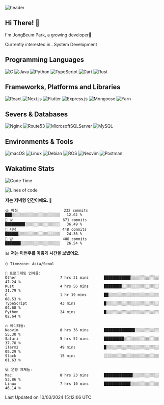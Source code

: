![header](https://capsule-render.vercel.app/api?type=waving&color=gradient&height=250&section=header&text=JongBeum%20Park&desc=Welcome%20to%20my%20Github!&fontAlign=66&fontAlignY=35&descAlign=83&descAlignY=55&animation=fadeIn)

## Hi There! 👋
I'm JongBeum Park, a growing developer🌱

Currently interested in.. System Development

## Programming Languages
![C](https://img.shields.io/badge/c-00599C?style=for-the-badge&logo=c&logoColor=white)
![Java](https://img.shields.io/badge/java-ED8B00?style=for-the-badge&logo=openjdk&logoColor=white)
![Python](https://img.shields.io/badge/python-3670A0?style=for-the-badge&logo=python&logoColor=ffdd54)
![TypeScript](https://img.shields.io/badge/typescript-007ACC?style=for-the-badge&logo=typescript&logoColor=white)
![Dart](https://img.shields.io/badge/dart-0175C2?style=for-the-badge&logo=dart&logoColor=white)
![Rust](https://img.shields.io/badge/rust-000000?style=for-the-badge&logo=rust&logoColor=white)

## Frameworks, Platforms and Libraries
![React](https://img.shields.io/badge/react-20232a?style=for-the-badge&logo=react&logoColor=%2361DAFB)
![Next.js](https://img.shields.io/badge/Next.js-000000?style=for-the-badge&logo=Next.js&logoColor=white)
![Flutter](https://img.shields.io/badge/flutter-02569B?style=for-the-badge&logo=flutter&logoColor=white)
![Express.js](https://img.shields.io/badge/express.js-404d59?style=for-the-badge&logo=express&logoColor=%2361DAFB)
![Mongoose](https://img.shields.io/badge/Mongoose-880000?style=for-the-badge&logo=mongoose&logoColor=white)
![Yarn](https://img.shields.io/badge/yarn-2C8EBB?style=for-the-badge&logo=yarn&logoColor=white)

## Severs & Databases
![Nginx](https://img.shields.io/badge/nginx-009639?style=for-the-badge&logo=nginx&logoColor=white)
![Route53](https://img.shields.io/badge/Route53-8c4fff?style=for-the-badge&logo=Amazon%20Route%2053&logoColor=white)
![MicrosoftSQLServer](https://img.shields.io/badge/Microsoft%20SQL%20Sever-CC2927?style=for-the-badge&logo=microsoft%20sql%20server&logoColor=white)
![MySQL](https://img.shields.io/badge/mysql-4479A1?style=for-the-badge&logo=mysql&logoColor=white)

## Environments & Tools
![macOS](https://img.shields.io/badge/-macOS-000000?style=for-the-badge&logo=macOS&logoColor=white)
![Linux](https://img.shields.io/badge/Linux-FCC624?style=for-the-badge&logo=Linux&logoColor=white)
![Debian](https://img.shields.io/badge/Debian-A81D33?style=for-the-badge&logo=Debian&logoColor=white)
![ROS](https://img.shields.io/badge/ROS-22314E?style=for-the-badge&logo=ROS&logoColor=white)
![Neovim](https://img.shields.io/badge/neovim-57A143?style=for-the-badge&logo=Neovim&logoColor=white)
![Postman](https://img.shields.io/badge/Postman-FF6C37?style=for-the-badge&logo=Postman&logoColor=white)

## Wakatime Stats
<!--START_SECTION:waka-->
![Code Time](http://img.shields.io/badge/Code%20Time-2%2C330%20hrs%2028%20mins-blue)

![Lines of code](https://img.shields.io/badge/%EC%A0%80%EB%8A%94%20%EC%97%AC%ED%83%9C%EA%B9%8C%EC%A7%80%20-1.2%20million%20%EC%A4%84%EC%9D%98%20%EC%BD%94%EB%93%9C%EB%A5%BC%20%EC%9E%91%EC%84%B1%ED%96%88%EC%96%B4%EC%9A%94.-blue)

**저는 저녁형 인간이에요. 🦉** 

```text
🌞 아침                     232 commits         ███░░░░░░░░░░░░░░░░░░░░░░   12.62 % 
🌆 낮　                     671 commits         █████████░░░░░░░░░░░░░░░░   36.49 % 
🌃 저녁                     448 commits         ██████░░░░░░░░░░░░░░░░░░░   24.36 % 
🌙 밤　                     488 commits         ███████░░░░░░░░░░░░░░░░░░   26.54 % 
```


📊 **저는 이번주를 이렇게 시간을 보냈어요.** 

```text
🕑︎ Timezone: Asia/Seoul

💬 프로그래밍 언어들: 
Other                    7 hrs 21 mins       ████████████░░░░░░░░░░░░░   47.24 % 
Rust                     4 hrs 56 mins       ████████░░░░░░░░░░░░░░░░░   31.79 % 
C                        1 hr 19 mins        ██░░░░░░░░░░░░░░░░░░░░░░░   08.53 % 
TypeScript               43 mins             █░░░░░░░░░░░░░░░░░░░░░░░░   04.68 % 
Python                   24 mins             █░░░░░░░░░░░░░░░░░░░░░░░░   02.64 % 

🔥 에디터들: 
Neovim                   8 hrs 36 mins       ██████████████░░░░░░░░░░░   55.30 % 
Safari                   5 hrs 52 mins       █████████░░░░░░░░░░░░░░░░   37.78 % 
iTerm2                   49 mins             █░░░░░░░░░░░░░░░░░░░░░░░░   05.29 % 
Slack                    15 mins             ░░░░░░░░░░░░░░░░░░░░░░░░░   01.63 % 

💻 운영 체제들: 
Mac                      8 hrs 23 mins       █████████████░░░░░░░░░░░░   53.86 % 
Linux                    7 hrs 10 mins       ████████████░░░░░░░░░░░░░   46.14 % 
```


 Last Updated on 10/03/2024 15:12:06 UTC
<!--END_SECTION:waka-->
